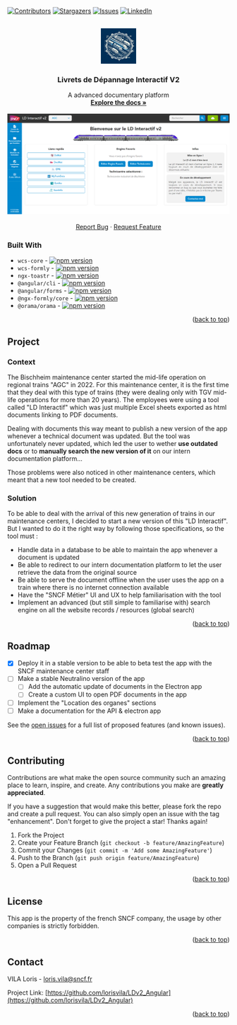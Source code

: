 <a name="readme-top"></a>

<!-- PROJECT SHIELDS -->
[![Contributors][contributors-shield]][contributors-url]
[![Stargazers][stars-shield]][stars-url]
[![Issues][issues-shield]][issues-url]
[![LinkedIn][linkedin-shield]][linkedin-url]



<!-- PROJECT LOGO -->
<br />
<div align="center">
  <a href="https://github.com/github_username/repo_name">
    <img src="docs/images/LDv2-logo.jpg" alt="Logo" width="80" height="80">
  </a>

<h3 align="center">Livrets de Dépannage Interactif V2</h3>

  <p align="center">
    A advanced documentary platform
    <br />
    <a href="https://github.com/lorisvila/LDv2_Angular"><strong>Explore the docs »</strong></a>
    <br />
    <br />
    <img src="docs/images/homePageScreenshot.png" alt="Logo" width="900">
    <br />
    <br />
    <a href="https://github.com/lorisvila/LDv2_Angular/issues">Report Bug</a>
    ·
    <a href="https://github.com/lorisvila/LDv2_Angular/issues">Request Feature</a>
  </p>
</div>


### Built With

- `wcs-core` - [![npm version](https://badge.fury.io/js/wcs-core.svg)](https://badge.fury.io/js/wcs-core)
- `wcs-formly` - [![npm version](https://badge.fury.io/js/wcs-formly.svg)](https://badge.fury.io/js/wcs-formly)
- `ngx-toastr` - [![npm version](https://badge.fury.io/js/ngx-toastr.svg)](https://badge.fury.io/js/ngx-toastr)
- `@angular/cli` - [![npm version](https://badge.fury.io/js/@angular%2Fcli.svg)](https://badge.fury.io/js/@angular%2Fcli)
- `@angular/forms` - [![npm version](https://badge.fury.io/js/@angular%2Fforms.svg)](https://badge.fury.io/js/@angular%2Fforms)
- `@ngx-formly/core` - [![npm version](https://badge.fury.io/js/@ngx-formly%2Fcore.svg)](https://badge.fury.io/js/@ngx-formly%2Fcore)
- `@orama/orama` - [![npm version](https://badge.fury.io/js/@orama%2Forama.svg)](https://badge.fury.io/js/@orama%2Forama)

<p align="right">(<a href="#readme-top">back to top</a>)</p>

<!-- USAGE EXAMPLES -->
## Project

### Context

The Bischheim maintenance center started the mid-life operation on regional trains "AGC" in 2022. For this maintenance center, it is the first time that they deal with this type of trains (they were dealing only with TGV mid-life operations for more than 20 years).
The employees were using a tool called "LD Interactif" which was just multiple Excel sheets exported as html documents linking to PDF documents.

Dealing with documents this way meant to publish a new version of the app whenever a technical document was updated. But the tool was unfortunately never updated, which led the user to wether **use outdated docs** or to **manually search the new version of it** on our intern documentation platform...

Those problems were also noticed in other maintenance centers, which meant that a new tool needed to be created.


### Solution

To be able to deal with the arrival of this new generation of trains in our maintenance centers, I decided to start a new version of this "LD Interactif". But I wanted to do it the right way by following those specifications, so the tool must : 

* Handle data in a database to be able to maintain the app whenever a document is updated
* Be able to redirect to our intern documentation platform to let the user retrieve the data from the original source
* Be able to serve the document offline when the user uses the app on a train where there is no internet connection available
* Have the "SNCF Métier" UI and UX to help familiarisation with the tool
* Implement an advanced (but still simple to familiarise with) search engine on all the website records / resources (global search)

<p align="right">(<a href="#readme-top">back to top</a>)</p> 

<!-- ROADMAP -->
## Roadmap

- [x] Deploy it in a stable version to be able to beta test the app with the SNCF maintenance center staff
- [ ] Make a stable Neutralino version of the app
  - [ ] Add the automatic update of documents in the Electron app
  - [ ] Create a custom UI to open PDF documents in the app
- [ ] Implement the "Location des organes" sections
- [ ] Make a documentation for the API & electron app

See the [open issues](https://github.com/github_username/repo_name/issues) for a full list of proposed features (and known issues).

<p align="right">(<a href="#readme-top">back to top</a>)</p>



<!-- CONTRIBUTING -->
## Contributing

Contributions are what make the open source community such an amazing place to learn, inspire, and create. Any contributions you make are **greatly appreciated**.

If you have a suggestion that would make this better, please fork the repo and create a pull request. You can also simply open an issue with the tag "enhancement".
Don't forget to give the project a star! Thanks again!

1. Fork the Project
2. Create your Feature Branch (`git checkout -b feature/AmazingFeature`)
3. Commit your Changes (`git commit -m 'Add some AmazingFeature'`)
4. Push to the Branch (`git push origin feature/AmazingFeature`)
5. Open a Pull Request

<p align="right">(<a href="#readme-top">back to top</a>)</p>



<!-- LICENSE -->
## License

This app is the property of the french SNCF company, the usage by other companies is strictly forbidden.

<p align="right">(<a href="#readme-top">back to top</a>)</p>



<!-- CONTACT -->
## Contact

VILA Loris - loris.vila@sncf.fr

Project Link: [https://github.com/lorisvila/LDv2_Angular](https://github.com/lorisvila/LDv2_Angular)

<p align="right">(<a href="#readme-top">back to top</a>)</p>


<!-- MARKDOWN LINKS & IMAGES -->
<!-- https://www.markdownguide.org/basic-syntax/#reference-style-links -->
[contributors-shield]: https://img.shields.io/github/contributors/lorisvila/LDv2_Angular.svg?style=for-the-badge
[contributors-url]: https://github.com/lorisvila/LDv2_Angular/graphs/contributors
[stars-shield]: https://img.shields.io/github/stars/lorisvila/LDv2_Angular.svg?style=for-the-badge
[stars-url]: https://github.com/lorisvila/LDv2_Angular/stargazers
[issues-shield]: https://img.shields.io/github/issues/lorisvila/LDv2_Angular.svg?style=for-the-badge
[issues-url]: https://github.com/lorisvila/LDv2_Angular/issues
[linkedin-shield]: https://img.shields.io/badge/-LinkedIn-black.svg?style=for-the-badge&logo=linkedin&colorB=555
[linkedin-url]: https://linkedin.com/in/loris-vila

[product-screenshot]: docs/images/homePageScreenshot.png
[logo]: docs/images/LDv2-logo.jpg
